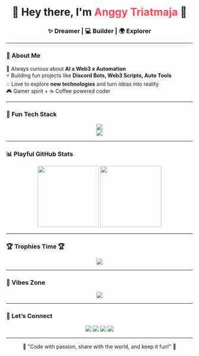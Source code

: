 <h1 align="center">
  👋 Hey there, I'm <span style="color:#ff4757;">Anggy Triatmaja</span> 🚀  
</h1>
<h3 align="center">✨ Dreamer | 💻 Builder | 🌍 Explorer</h3>

---

### 🌈 About Me  
🎯 Always curious about **AI x Web3 x Automation**  
⚡ Building fun projects like **Discord Bots, Web3 Scripts, Auto Tools**  
💡 Love to explore **new technologies** and turn ideas into reality  
🎮 Gamer spirit + ☕ Coffee powered coder  

---

### 🎨 Fun Tech Stack
<p align="center">
  <img src="https://skillicons.dev/icons?i=python,nodejs,js,react,nextjs,tailwind,solidity" /> <br/>
  <img src="https://skillicons.dev/icons?i=docker,linux,git,github,mongodb,mysql,redis" />
</p>

---

### 📊 Playful GitHub Stats  
<p align="center">
  <img src="https://streak-stats.demolab.com?user=YourGitHubUser&theme=neon-dark&hide_border=true" height="165" />
  <img src="https://github-readme-stats.vercel.app/api?username=YourGitHubUser&show_icons=true&theme=radical&hide_border=true" height="165"/>
</p>

---

### 🏆 Trophies Time 🏆
<p align="center">
  <img src="https://github-profile-trophy.vercel.app/?username=YourGitHubUser&theme=tokyonight&no-frame=true&row=1&column=6"/>
</p>

---

### 🔮 Vibes Zone  
<p align="center">
  <img src="https://readme-typing-svg.herokuapp.com?font=Fira+Code&weight=600&size=24&pause=1000&color=FF3CAC&center=true&vCenter=true&random=false&width=435&lines=Keep+Coding+🔥;Web3+is+the+Future+🚀;AI+for+Everyone+🤖;Never+Stop+Learning+💡">
</p>

---

### 🔗 Let’s Connect  
<p align="center">
  <a href="https://twitter.com/yourtwitter"><img src="https://img.shields.io/badge/Twitter-%231DA1F2.svg?&style=for-the-badge&logo=twitter&logoColor=white" /></a>
  <a href="https://linkedin.com/in/yourlinkedin"><img src="https://img.shields.io/badge/LinkedIn-%230077B5.svg?&style=for-the-badge&logo=linkedin&logoColor=white" /></a>
  <a href="https://t.me/yourtelegram"><img src="https://img.shields.io/badge/Telegram-%2300BFFF.svg?&style=for-the-badge&logo=telegram&logoColor=white" /></a>
  <a href="https://discord.gg/yourdiscord"><img src="https://img.shields.io/badge/Discord-%237289DA.svg?&style=for-the-badge&logo=discord&logoColor=white" /></a>
</p>

---

<p align="center">
  🌟 "Code with passion, share with the world, and keep it fun!" 🌟
</p>
